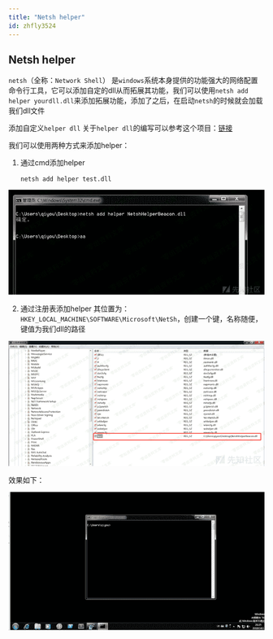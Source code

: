 ```yaml
---
title: "Netsh helper"
id: zhfly3524
---
```


## Netsh helper

`netsh`（全称：`Network Shell`） 是`windows`系统本身提供的功能强大的网络配置命令行工具，它可以添加自定的dll从而拓展其功能，我们可以使用`netsh add helper yourdll.dll`来添加拓展功能，添加了之后，在启动`netsh`的时候就会加载我们dll文件

添加自定义`helper dll`
关于`helper dll`的编写可以参考这个项目：[链接](https://github.com/outflanknl/NetshHelperBeacon)

我们可以使用两种方式来添加helper：

1.  通过cmd添加helper

    ```
    netsh add helper test.dll 
    ```

![image](../img/57481408012946750e88e185a690937d.png)

2.  通过注册表添加helper
    其位置为：`HKEY_LOCAL_MACHINE\SOFTWARE\Microsoft\NetSh`，创建一个键，名称随便，键值为我们dll的路径

![image](../img/bd722026536d999e16fa137d53eb419d.png)

效果如下：

![image](../img/a5bc1691c0a611e647e43361cfeaad45.png)